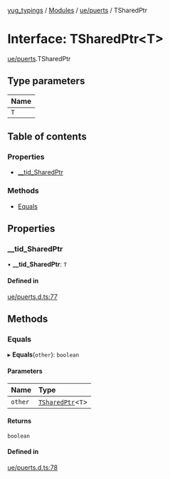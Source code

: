 [yug_typings](../README.md) / [Modules](../modules.md) / [ue/puerts](../modules/ue_puerts.md) / TSharedPtr

# Interface: TSharedPtr<T\>

[ue/puerts](../modules/ue_puerts.md).TSharedPtr

## Type parameters

| Name |
| :------ |
| `T` |

## Table of contents

### Properties

- [\_\_tid\_SharedPtr](ue_puerts.TSharedPtr.md#__tid_sharedptr)

### Methods

- [Equals](ue_puerts.TSharedPtr.md#equals)

## Properties

### \_\_tid\_SharedPtr

• **\_\_tid\_SharedPtr**: `T`

#### Defined in

[ue/puerts.d.ts:77](https://github.com/YugMetaverse/yug_typings/blob/b7d9b19/ue/puerts.d.ts#L77)

## Methods

### Equals

▸ **Equals**(`other`): `boolean`

#### Parameters

| Name | Type |
| :------ | :------ |
| `other` | [`TSharedPtr`](ue_puerts.TSharedPtr.md)<`T`\> |

#### Returns

`boolean`

#### Defined in

[ue/puerts.d.ts:78](https://github.com/YugMetaverse/yug_typings/blob/b7d9b19/ue/puerts.d.ts#L78)
